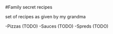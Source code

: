 #Family secret recipes

set of recipes as given by my grandma

-Pizzas (TODO)
-Sauces (TODO)
-Spreds (TODO)